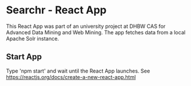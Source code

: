 # Searchr - React App
This React App was part of an university project at DHBW CAS for Advanced Data Mining and Web Mining. The app fetches data from a local Apache Solr instance.

## Start App
Type 'npm start' and wait until the React App launches. See https://reactjs.org/docs/create-a-new-react-app.html
